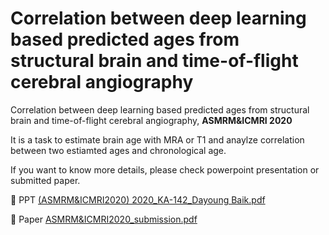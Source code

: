 # Correlation between deep learning based predicted ages from structural brain and time-of-flight cerebral angiography

Correlation between deep learning based predicted ages from structural brain and time-of-flight cerebral angiography, **ASMRM&ICMRI 2020**

It is a task to estimate brain age with MRA or T1 and anaylze correlation between two estiamted ages and chronological age.

If you want to know more details, please check powerpoint presentation or submitted paper.

🤍 PPT
[(ASMRM&ICMRI2020) 2020_KA-142_Dayoung Baik.pdf](https://github.com/9B8DY6/MRA-T1-brain-age-estimation/files/14647486/ASMRM.ICMRI2020.2020_KA-142_Dayoung.Baik.pdf)

🤍 Paper
[ASMRM&ICMRI2020_submission.pdf](https://github.com/9B8DY6/MRA-T1-brain-age-estimation/files/14647499/ASMRM.ICMRI2020_submission.pdf)





